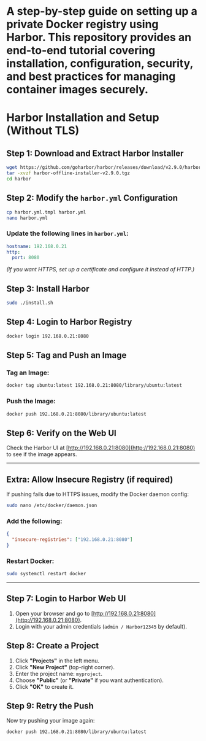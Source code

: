 # A step-by-step guide on setting up a private Docker registry using Harbor. This repository provides an end-to-end tutorial covering installation, configuration, security, and best practices for managing container images securely.


# Harbor Installation and Setup (Without TLS)

## Step 1: Download and Extract Harbor Installer
```bash
wget https://github.com/goharbor/harbor/releases/download/v2.9.0/harbor-offline-installer-v2.9.0.tgz
tar -xvzf harbor-offline-installer-v2.9.0.tgz
cd harbor
```

## Step 2: Modify the `harbor.yml` Configuration
```bash
cp harbor.yml.tmpl harbor.yml
nano harbor.yml
```

### Update the following lines in `harbor.yml`:
```yaml
hostname: 192.168.0.21
http:
  port: 8080
```
*(If you want HTTPS, set up a certificate and configure it instead of HTTP.)*

## Step 3: Install Harbor
```bash
sudo ./install.sh
```

## Step 4: Login to Harbor Registry
```bash
docker login 192.168.0.21:8080
```

## Step 5: Tag and Push an Image
### Tag an Image:
```bash
docker tag ubuntu:latest 192.168.0.21:8080/library/ubuntu:latest
```

### Push the Image:
```bash
docker push 192.168.0.21:8080/library/ubuntu:latest
```

## Step 6: Verify on the Web UI
Check the Harbor UI at [http://192.168.0.21:8080](http://192.168.0.21:8080) to see if the image appears.

---

## Extra: Allow Insecure Registry (if required)
If pushing fails due to HTTPS issues, modify the Docker daemon config:

```bash
sudo nano /etc/docker/daemon.json
```

### Add the following:
```json
{
  "insecure-registries": ["192.168.0.21:8080"]
}
```

### Restart Docker:
```bash
sudo systemctl restart docker
```

---

## Step 7: Login to Harbor Web UI
1. Open your browser and go to [http://192.168.0.21:8080](http://192.168.0.21:8080).
2. Login with your admin credentials (`admin / Harbor12345` by default).

## Step 8: Create a Project
1. Click **"Projects"** in the left menu.
2. Click **"New Project"** (top-right corner).
3. Enter the project name: `myproject`.
4. Choose **"Public"** (or **"Private"** if you want authentication).
5. Click **"OK"** to create it.

## Step 9: Retry the Push
Now try pushing your image again:
```bash
docker push 192.168.0.21:8080/library/ubuntu:latest

